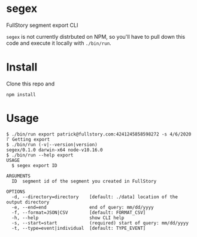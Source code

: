 segex
=====

FullStory segment export CLI

`segex` is not currently distrbuted on NPM, so you'll have to pull down this code and execute it locally with `./bin/run`.

# Install

Clone this repo and

```
npm install
```

# Usage

```sh-session
$ ./bin/run export patrick@fullstory.com:4241245858598272 -s 4/6/2020
⠏ Getting export
$ ./bin/run (-v|--version|version)
segex/0.1.0 darwin-x64 node-v10.16.0
$ ./bin/run --help export
USAGE
  $ segex export ID

ARGUMENTS
  ID  segment id of the segment you created in FullStory

OPTIONS
  -d, --directory=directory    [default: ./data] location of the output directory
  -e, --end=end                end of query: mm/dd/yyyy
  -f, --format=JSON|CSV        [default: FORMAT_CSV]
  -h, --help                   show CLI help
  -s, --start=start            (required) start of query: mm/dd/yyyy
  -t, --type=event|individual  [default: TYPE_EVENT]
```
